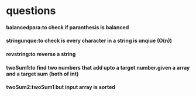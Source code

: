 # questions

#### balancedpara:to check if paranthesis is balanced
#### stringunque:to check is every character in a string is unqiue (O(n))
#### revstring:to reverse a string
#### twoSum1:to find two numbers that add upto a target number.given a array and a target sum (both of int)
#### twoSum2:twoSum1 but input array is sorted